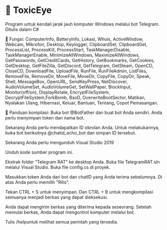 # 🔱 ToxicEye

Program untuk kendali jarak jauh komputer Windows melalui bot Telegram. Ditulis dalam C#



🍂 Fungsi:
ComputerInfo, BatteryInfo, Lokasi, Whois, ActiveWindow, Webcam, Mikrofon, Desktop, Keylogger, ClipboardSet, ClipboardGet, ProcessList, ProcessKill, ProcessStart, TaskManagerDisable, TaskManagerEnable, MinimizeAllWindows, MaximizeAllWindows, GetPasswords, GetCreditCards, GetHistory, GetBookmarks, GetCookies, GetDesktop, GetFileZilla, GetDiscord, GetTelegram, GetSteam, OpenCD, CloseCD, DownloadFile, UploadFile, RunFile, RunFileAdmin, ListFiles, RemoveFile, RemoveDir, MoveFile, MoveDir, CopyFile, CopyDir, Speak, Shell, MessageBox, OpenURL, SendKeyPress, NetDiscover, AudioVolumeSet, AudioVolumeGet, SetWallPaper, BlockInput, Monitor(off/on), DisplayRotate, EncryptFileSystem, DecryptFileSystem,ForkBomb, BsoD, OverwriteBootSector, Matikan, Nyalakan Ulang, Hibernasi, Keluar, Bantuan, Tentang, Copot Pemasangan.

🔨 Panduan kompilasi:
Buka bot @BotFather dan buat bot Anda sendiri. Anda perlu menyimpan token dan nama bot.

Sekarang Anda perlu mendapatkan ID obrolan Anda. Untuk melakukannya, buka bot berikutnya @chatid_echo_bot dan simpan ID tersebut.

Sekarang Anda perlu mengunduh Visual Studio 2019

Unduh kode sumber program ini.

Ekstrak folder “Telegram RAT” ke desktop Anda.
Buka file TelegramRAT.sln melalui Visual Studio.
Buka file config.cs di proyek.

Masukkan token Anda dari bot dan chatID yang Anda terima sebelumnya.
Di atas Anda perlu memilih "Rilis".

Tekan CTRL + S untuk menyimpan. Dan CTRL + B untuk mengkompilasi semuanya menjadi berkas yang dapat dieksekusi.

Anda dapat mengirim berkas yang diterima kepada seseorang.
Setelah memulai berkas, Anda dapat mengontrol komputer melalui bot.

Tulis /helpuntuk melihat semua perintah yang tersedia.
